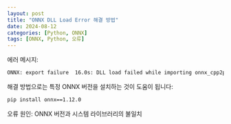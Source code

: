 ```yaml
---
layout: post
title: "ONNX DLL Load Error 해결 방법"
date: 2024-08-12
categories: [Python, ONNX]
tags: [ONNX, Python, 오류]
---
```


에러 메시지:

```bash
ONNX: export failure  16.0s: DLL load failed while importing onnx_cpp2py_export: DLL
```

해결 방법으로는 특정 ONNX 버전을 설치하는 것이 도움이 됩니다:
```bash
pip install onnx==1.12.0
```

오류 원인: 
ONNX 버전과 시스템 라이브러리의 불일치
